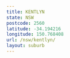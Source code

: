```yaml
---
title: KENTLYN
state: NSW
postcode: 2560
latitude: -34.194216
longitude: 150.768408
url: /nsw/kentlyn/
layout: suburb
---
```

